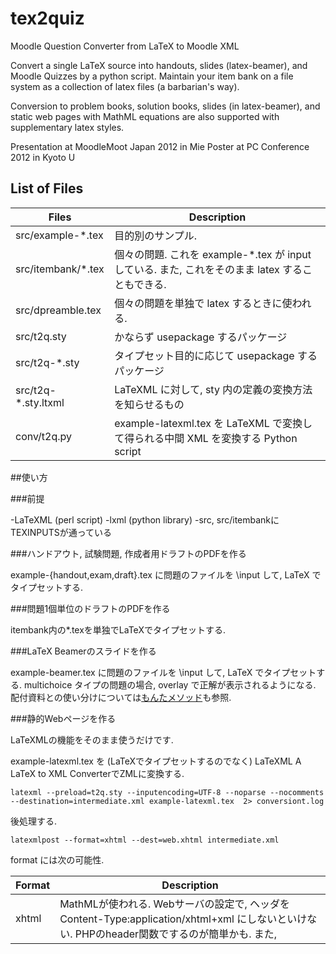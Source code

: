 tex2quiz
========

Moodle Question Converter from LaTeX to Moodle XML

Convert a single LaTeX source into handouts, slides (latex-beamer), and Moodle Quizzes by a python script. Maintain your item bank on a file system as a collection of latex files (a barbarian's way).

Conversion to problem books, solution books, slides (in latex-beamer), and static web pages with MathML equations are also supported with supplementary latex styles.

Presentation at MoodleMoot Japan 2012 in Mie Poster at PC Conference 2012 in Kyoto U


## List of Files

Files | Description
------|------------
src/example-*.tex|	目的別のサンプル. 
src/itembank/*.tex|	個々の問題. これを example-*.tex が input している. また, これをそのまま latex することもできる.
src/dpreamble.tex|	個々の問題を単独で latex するときに使われる.
src/t2q.sty|	かならず usepackage するパッケージ
src/t2q-*.sty|	タイプセット目的に応じて usepackage するパッケージ
src/t2q-*.sty.ltxml|	LaTeXML に対して, sty 内の定義の変換方法を知らせるもの
conv/t2q.py|	example-latexml.tex を LaTeXML で変換して得られる中間 XML を変換する Python script


##使い方

###前提

-LaTeXML (perl script)
-lxml (python library)
-src, src/itembankにTEXINPUTSが通っている

###ハンドアウト, 試験問題, 作成者用ドラフトのPDFを作る

example-{handout,exam,draft}.tex に問題のファイルを \input して, LaTeX でタイプセットする.

###問題1個単位のドラフトのPDFを作る

itembank内の*.texを単独でLaTeXでタイプセットする.

###LaTeX Beamerのスライドを作る

example-beamer.tex に問題のファイルを \input して, LaTeX でタイプセットする. multichoice タイプの問題の場合, overlay で正解が表示されるようになる. 配付資料との使い分けについては[もんたメソッド](https://github.com/hig3/monta-method-latex-beamer)も参照.

###静的Webページを作る

LaTeXMLの機能をそのまま使うだけです.

example-latexml.tex を (LaTeXでタイプセットするのでなく) LaTeXML A LaTeX to XML ConverterでZMLに変換する.
```
latexml --preload=t2q.sty --inputencoding=UTF-8 --noparse --nocomments --destination=intermediate.xml example-latexml.tex  2> conversiont.log
```
後処理する.
```
latexmlpost --format=xhtml --dest=web.xhtml intermediate.xml
```
format には次の可能性.

Format|Description
------|-----------
xhtml|MathMLが使われる. Webサーバの設定で, ヘッダを Content-Type:application/xhtml+xml にしないといけない. PHPのheader関数でするのが簡単かも. また, <title/> となってブラウザによってはエラーになるので手で編集する必要がある.
html|数式は, LaTeXでイメージファイルとして作られるので, これらを DocumentRoot下に同時にコピーする必要がある
html5|未検証

LaTeXML付属のスタイルファイル (/opt/local/lib/perl5/site_perl/5.12.3/LaTeXML/style/*) もDocumentRoot下にコピーする必要. (macports の ver ... で検証している)
###Moodle XMLに変換してMoodleにインポート

```
latexml --preload=t2q.sty --inputencoding=UTF-8 --noparse --nocomments --destination=intermediate.xml example-latexml.tex  2> conversiont.log
cat intermediate.xml | python t2q.py > import2moodle.xml
```
これを問題バンクでインポート
数式については, Moodle側の表示方法が, MathJax, TeXfilter, MathML などいろいろありうる. その結果, delimiter も様々となる. これらは, t2q.py 内の定数定義で調節する.

2.xになって少し仕様が変わった.
